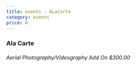 ```yaml
---
title: events - ALaCarte
category: events
price: 0
---
```


### Ala Carte 
###### Aerial Photography/Videography Add On $300.00